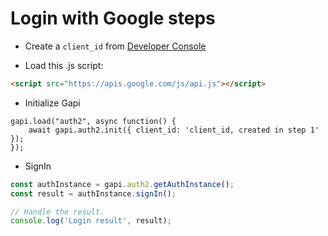 # Login with Google steps

* Create a ```client_id``` from [Developer Console](https://console.cloud.google.com/apis/credentials)

* Load this .js script:
```html
<script src="https://apis.google.com/js/api.js"></script>
```

* Initialize Gapi

```JS
gapi.load("auth2", async function() {
    await gapi.auth2.init({ client_id: 'client_id, created in step 1' });
});
```

* SignIn
```js
const authInstance = gapi.auth2.getAuthInstance();
const result = authInstance.signIn();

// Handle the result.
console.log('Login result', result);
```